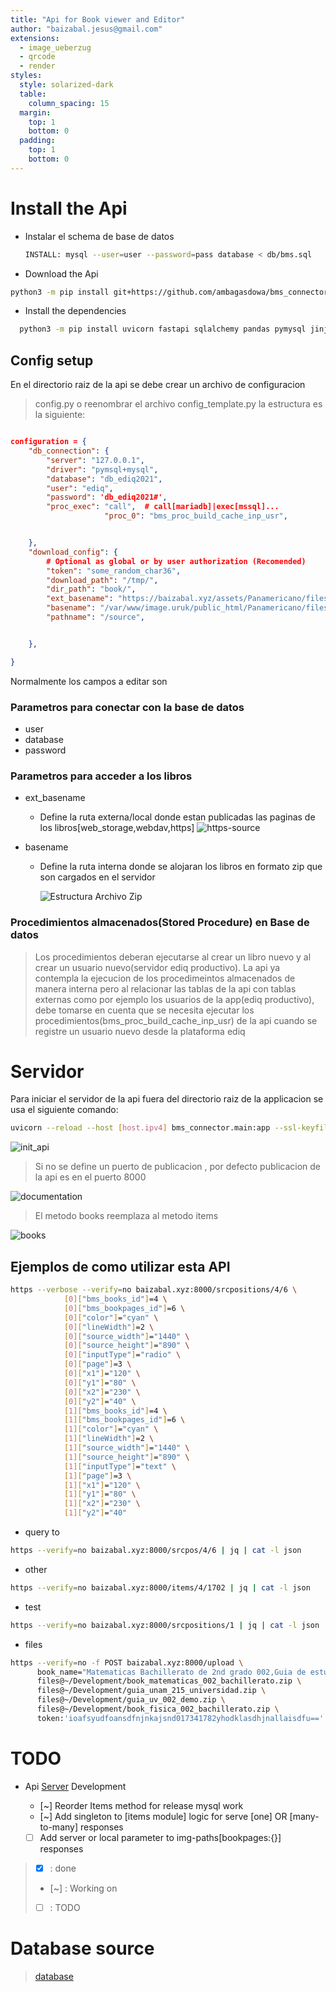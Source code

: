 ```yaml
---
title: "Api for Book viewer and Editor"
author: "baizabal.jesus@gmail.com"
extensions:
  - image_ueberzug
  - qrcode
  - render
styles:
  style: solarized-dark
  table:
    column_spacing: 15
  margin:
    top: 1
    bottom: 0
  padding:
    top: 1
    bottom: 0
---
```


# Install the Api

- Instalar el schema de base de datos

  ```bash
  INSTALL: mysql --user=user --password=pass database < db/bms.sql
  ```

- Download the Api

```bash
python3 -m pip install git+https://github.com/ambagasdowa/bms_connector.git@release

```

- Install the dependencies

```bash
  python3 -m pip install uvicorn fastapi sqlalchemy pandas pymysql jinja2 python-multipart
```

## Config setup

En el directorio raiz de la api se debe crear un archivo de configuracion

> config.py
> o reenombrar el archivo
> config_template.py
> la estructura es la siguiente:

```json

configuration = {
    "db_connection": {
        "server": "127.0.0.1",
        "driver": "pymsql+mysql",
        "database": "db_ediq2021",
        "user": "ediq",
        "password": 'db_ediq2021#',
        "proc_exec": "call",  # call[mariadb]|exec[mssql]...
                     "proc_0": "bms_proc_build_cache_inp_usr",


    },
    "download_config": {
        # Optional as global or by user authorization (Recomended)
        "token": "some_random_char36",
        "download_path": "/tmp/",
        "dir_path": "book/",
        "ext_basename": "https://baizabal.xyz/assets/Panamericano/files",
        "basename": "/var/www/image.uruk/public_html/Panamericano/files",
        "pathname": "/source",


    },

}

```

Normalmente los campos a editar son

### Parametros para conectar con la base de datos

- user
- database
- password

### Parametros para acceder a los libros

- ext_basename

  - Define la ruta externa/local donde estan publicadas las paginas de los libros[web_storage,webdav,https]
    ![https-source](./img/http_book_source.png "Libros publlicados mediante un recurso web")

- basename

  - Define la ruta interna donde se alojaran los libros en formato zip que son cargados en el servidor

    ![Estructura Archivo Zip](./img/pages_001.png "Estructura del Archivo Zip")

### Procedimientos almacenados(Stored Procedure) en Base de datos

> Los procedimientos deberan ejecutarse al crear un libro nuevo y al crear un
> usuario nuevo(servidor ediq productivo). La api ya contempla la ejecucion de los procedimeintos almacenados
> de manera interna pero al relacionar las tablas de la api con tablas externas como
> por ejemplo los usuarios de la app(ediq productivo), debe tomarse en cuenta que se necesita
> ejecutar los procedimientos(bms_proc_build_cache_inp_usr) de la api cuando se registre un usuario
> nuevo desde la plataforma ediq

# Servidor

Para iniciar el servidor de la api
fuera del directorio raiz de la applicacion
se usa el siguiente comando:

```bash
uvicorn --reload --host [host.ipv4] bms_connector.main:app --ssl-keyfile=privkey.pem --ssl-certfile=fullchain.pem --ssl-keyfile-password=[password|None]

```

![init_api](img/uvicorn_init_api.png "Initilizing the api engine")

> Si no se define un puerto de publicacion , por defecto publicacion de la api es en el puerto 8000

![documentation](./img/uvicorn_doc_api.png "Documentacion de la api")

> El metodo books reemplaza al metodo items

![books](./img/uvicorn_books_api.png "Books Method")

## Ejemplos de como utilizar esta API

```bash
https --verbose --verify=no baizabal.xyz:8000/srcpositions/4/6 \
            [0]["bms_books_id"]=4 \
            [0]["bms_bookpages_id"]=6 \
            [0]["color"]="cyan" \
            [0]["lineWidth"]=2 \
            [0]["source_width"]="1440" \
            [0]["source_height"]="890" \
            [0]["inputType"]="radio" \
            [0]["page"]=3 \
            [0]["x1"]="120" \
            [0]["y1"]="80" \
            [0]["x2"]="230" \
            [0]["y2"]="40" \
            [1]["bms_books_id"]=4 \
            [1]["bms_bookpages_id"]=6 \
            [1]["color"]="cyan" \
            [1]["lineWidth"]=2 \
            [1]["source_width"]="1440" \
            [1]["source_height"]="890" \
            [1]["inputType"]="text" \
            [1]["page"]=3 \
            [1]["x1"]="120" \
            [1]["y1"]="80" \
            [1]["x2"]="230" \
            [1]["y2"]="40"
```

- query to

```bash
https --verify=no baizabal.xyz:8000/srcpos/4/6 | jq | cat -l json
```

- other

```bash
https --verify=no baizabal.xyz:8000/items/4/1702 | jq | cat -l json
```

- test

```bash
https --verify=no baizabal.xyz:8000/srcpositions/1 | jq | cat -l json
```

- files

```bash
https --verify=no -f POST baizabal.xyz:8000/upload \
      book_name="Matematicas Bachillerato de 2nd grado 002,Guia de estudio para ingreso a la unam 002,Guia de Estudio para la UV 002, Libro Fisica 2nd semestre de Bachillerato 002" \
      files@~/Development/book_matematicas_002_bachillerato.zip \
      files@~/Development/guia_unam_215_universidad.zip \
      files@~/Development/guia_uv_002_demo.zip \
      files@~/Development/book_fisica_002_bachillerato.zip \
      token:'ioafsyudfoansdfnjnkajsnd017341782yhodklasdhjnallaisdfu=='
```

# TODO

- Api [Server](https://github.com/ambagasdowa/bms_connector.git) Development

  - [~] Reorder Items method for release mysql work
  - [~] Add singleton to [items module] logic for serve [one] OR [many-to-many] responses
  - [ ] Add server or local parameter to img-paths[bookpages:{}] responses

> - [x] : done
> - [~] : Working on
> - [ ] : TODO

# Database source

> [database](https://gitlab.com/ambagasdowa/sql/-/raw/master/mariadb/panamericano/bms.sql)
